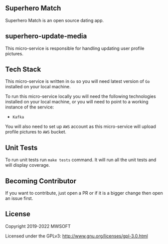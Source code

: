 ## Superhero Match
Superhero Match is an open source dating app.

## superhero-update-media
This micro-service is responsible for handling updating user profile pictures. 

## Tech Stack
This micro-service is written in `Go` so you will need latest version of `Go` installed on your local machine.

To run this micro-service locally you will need the following technologies
installed on your local machine, or you will need to point to a working instance of the service:
- `Kafka`

You will also need to set up `AWS` account as this micro-service will upload profile pictures to `AWS` bucket.

## Unit Tests
To run unit tests run `make tests` command. It will run all the unit tests and will display coverage.

## Becoming Contributor
If you want to contribute, just open a PR or if it is a bigger change then open an issue first.

## License
Copyright 2019-2022 MWSOFT

Licensed under the GPLv3: http://www.gnu.org/licenses/gpl-3.0.html